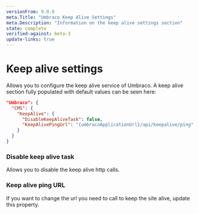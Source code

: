 ```yaml
---
versionFrom: 9.0.0
meta.Title: "Umbraco Keep Alive Settings"
meta.Description: "Information on the keep alive settings section"
state: complete
verified-against: beta-3
update-links: true
---
```


# Keep alive settings

Allows you to configure the keep alive service of Umbraco. A keep alive section fully populated with default values can be seen here:

```json
"Umbraco": {
  "CMS": {
    "KeepAlive": {
      "DisableKeepAliveTask": false,
      "KeepAlivePingUrl": "{umbracoApplicationUrl}/api/keepalive/ping"
    }
  }
}
```

### Disable keep alive task

Allows you to disable the keep alive http calls.

### Keep alive ping URL

If you want to change the url you need to call to keep the site alive, update this property.

